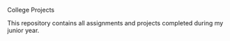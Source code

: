College Projects

This repository contains all assignments and projects completed during my junior year.
